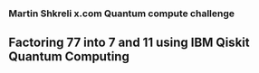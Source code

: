 ### Martin Shkreli x.com Quantum compute challenge

## Factoring 77 into 7 and 11 using IBM Qiskit Quantum Computing 
